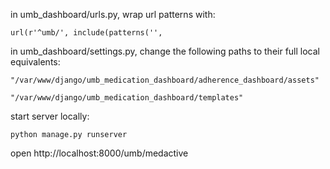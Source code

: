 in umb_dashboard/urls.py, wrap url patterns with:

    url(r'^umb/', include(patterns('',

in umb_dashboard/settings.py, change the following paths to their full local equivalents:

    "/var/www/django/umb_medication_dashboard/adherence_dashboard/assets"

    "/var/www/django/umb_medication_dashboard/templates"

start server locally:

    python manage.py runserver

open http://localhost:8000/umb/medactive
